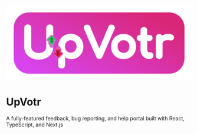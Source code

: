 <img align="center" src="public/logo_full.png" alt="UpVotr Logo Design">

# UpVotr

A fully-featured feedback, bug reporting, and help portal built with React, TypeScript, and Next.js
